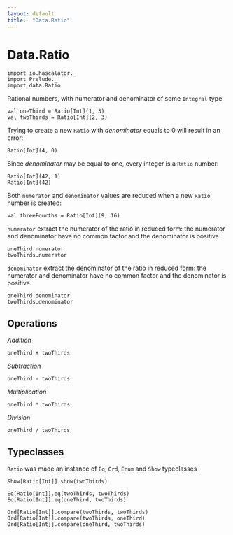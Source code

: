 ```yaml
---
layout: default
title:  "Data.Ratio"
---
```


# Data.Ratio

```tut:silent
import io.hascalator._
import Prelude._
import data.Ratio
```

Rational numbers, with numerator and denominator of some `Integral` type.

```tut
val oneThird = Ratio[Int](1, 3)
val twoThirds = Ratio[Int](2, 3)
```

Trying to create a new `Ratio` with _denominator_ equals to 0 will result
in an error:

```tut:fail
Ratio[Int](4, 0)
```

Since _denominator_ may be equal to one, every integer is a `Ratio` number:

```tut
Ratio[Int](42, 1)
Ratio[Int](42)
```

Both `numerator` and `denominator` values are reduced when a new `Ratio`
number is created:

```tut
val threeFourths = Ratio[Int](9, 16)
```

`numerator` extract the numerator of the ratio in reduced form: the numerator and denominator have no common factor and the denominator is positive.

```tut
oneThird.numerator
twoThirds.numerator
```

`denominator` extract the denominator of the ratio in reduced form: the numerator and denominator have no common factor and the denominator is positive.

```tut
oneThird.denominator
twoThirds.denominator
```

## Operations

*Addition*

```tut
oneThird + twoThirds
```

*Subtraction*

```tut
oneThird - twoThirds
```

*Multiplication*

```tut
oneThird * twoThirds
```

*Division*

```tut
oneThird / twoThirds
```

## Typeclasses

`Ratio` was made an instance of `Eq`, `Ord`, `Enum` and `Show` typeclasses

```tut
Show[Ratio[Int]].show(twoThirds)
```

```tut
Eq[Ratio[Int]].eq(twoThirds, twoThirds)
Eq[Ratio[Int]].eq(oneThird, twoThirds)
```

```tut
Ord[Ratio[Int]].compare(twoThirds, twoThirds)
Ord[Ratio[Int]].compare(twoThirds, oneThird)
Ord[Ratio[Int]].compare(oneThird, twoThirds)
```

